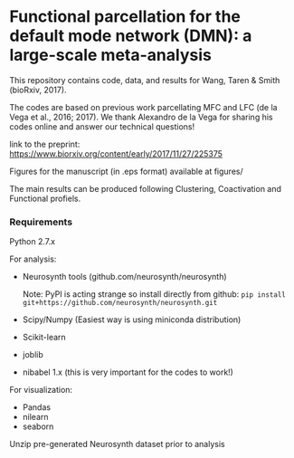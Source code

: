 # Functional parcellation for the default mode network (DMN): a large-scale meta-analysis
This repository contains code, data, and results for Wang, Taren & Smith (bioRxiv, 2017). 

The codes are based on previous work parcellating MFC and LFC (de la Vega et al., 2016; 2017). 
We thank Alexandro de la Vega for sharing his codes online and answer our technical questions!

link to the preprint: https://www.biorxiv.org/content/early/2017/11/27/225375

Figures for the manuscript (in .eps format) available at figures/

The main results can be produced following Clustering, Coactivation and Functional profiels.

### Requirements
Python 2.7.x

For analysis:
- Neurosynth tools (github.com/neurosynth/neurosynth)

    Note: PyPI is acting strange so install directly from github: `pip install git+https://github.com/neurosynth/neurosynth.git`
- Scipy/Numpy (Easiest way is using miniconda distribution)
- Scikit-learn
- joblib
- nibabel 1.x (this is very important for the codes to work!)

For visualization:
- Pandas
- nilearn
- seaborn

Unzip pre-generated Neurosynth dataset prior to analysis


